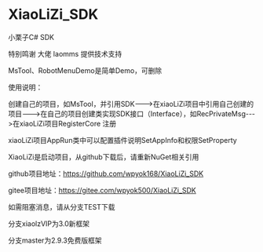 # XiaoLiZi_SDK
小栗子C# SDK

特别鸣谢 大佬 laomms 提供技术支持

MsTool、RobotMenuDemo是简单Demo，可删除

使用说明：

   创建自己的项目，如MsTool，并引用SDK--->在xiaoLiZi项目中引用自己创建的项目--->在自己的项目创建类实现SDK接口（Interface），如RecPrivateMsg--->在xiaoLiZi项目RegisterCore 注册

xiaoLiZi项目AppRun类中可以配置插件说明SetAppInfo和权限SetProperty

  XiaoLiZi是启动项目，从github下载后，请重新NuGet相关引用
  
  github项目地址：https://github.com/wpyok168/XiaoLiZi_SDK
  
  gitee项目地址：https://gitee.com/wpyok500/XiaoLiZi_SDK

如需阻塞消息，请从分支TEST下载

分支xiaolzVIP为3.0新框架

分支master为2.9.3免费版框架

